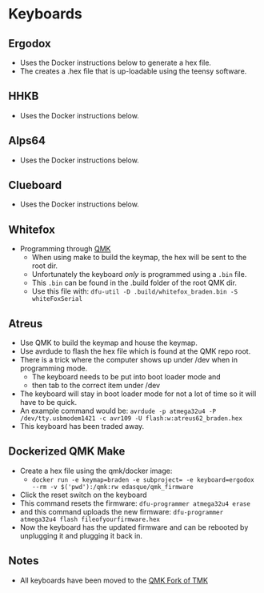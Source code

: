 # Keyboards

## Ergodox

* Uses the Docker instructions below to generate a hex file.
* The creates a .hex file that is up-loadable using the teensy software.

## HHKB

* Uses the Docker instructions below.

## Alps64

* Uses the Docker instructions below.

## Clueboard

* Uses the Docker instructions below.

## Whitefox

* Programming through [QMK][4]
  * When using make to build the keymap, the hex will be sent to the root dir.
  * Unfortunately the keyboard _only_ is programmed using a `.bin` file.
  * This `.bin` can be found in the .build folder of the root QMK dir.
  * Use this file with: `dfu-util -D .build/whitefox_braden.bin -S whiteFoxSerial`

## Atreus

* Use QMK to build the keymap and house the keymap.
* Use avrdude to flash the hex file which is found at the QMK repo root.
* There is a trick where the computer shows up under /dev when in programming mode.
  * The keyboard needs to be put into boot loader mode and
  * then tab to the correct item under /dev
* The keyboard will stay in boot loader mode for not a lot of time so it will have to be quick.
* An example command would be: `avrdude -p atmega32u4 -P /dev/tty.usbmodem1421 -c avr109 -U flash:w:atreus62_braden.hex`
* This keyboard has been traded away.

## Dockerized QMK Make

* Create a hex file using the qmk/docker image:
  * `docker run -e keymap=braden -e subproject= -e keyboard=ergodox --rm -v $('pwd'):/qmk:rw edasque/qmk_firmware`
* Click the reset switch on the keyboard
* This command resets the firmware: `dfu-programmer atmega32u4 erase`
* and this command uploads the new firmware: `dfu-programmer atmega32u4 flash fileofyourfirmware.hex`
* Now the keyboard has the updated firmware and can be rebooted by unplugging it and plugging it back in.

## Notes

* All keyboards have been moved to the [QMK Fork of TMK][1]

[1]: https://github.com/qmk/qmk_firmware
[2]: https://www.massdrop.com/buy/the-whitefox-keyboard?quest-mode=open
[3]: http://input.club/configurator
[4]: https://github.com/tmk/whitefox